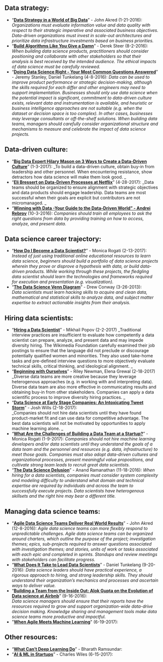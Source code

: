 ## Data strategy:
- “[**Data Strategy in a World of Big Data**](https://svds.com/tbt-data-strategy-in-a-world-of-big-data/)” - John Akred (1-21-2016):
_Organizations must evaluate information value and data quality with respect to their strategic imperative and associated business objectives. Data-driven organizations must invest in scale-out architectures and prioritize data infrastructure investments based on business priorities._   
- “[**Build Algorithms Like You Give a Damn**](https://blog.modeanalytics.com/data-science-ethics/ )” - Derek Steer (8-2-2016):
_When building data science products, practitioners should consider positioning and collaborate with other stakeholders so that their analysis is best received by the intended audience. The ethical impacts of data science must be carefully reviewed._
- “[**Doing Data Science Right - Your Most Common Questions Answered**](http://firstround.com/review/doing-data-science-right-your-most-common-questions-answered/ )” - Jeremy Stanley, Daniel Tunkelang (4-8-2016): 
_Data can be used to improve product performance or strategic decision-making, although the skills required for each differ and other engineers may need to support implementation. Businesses should only use data science when the potential impact is significant, commitment to data-driven culture exists, relevant data and instrumentation is available, and heuristic or business intelligence approaches are not suitable (e.g. when the dataset or decision space is too complex). In other cases, businesses may leverage consultants or off-the-shelf solutions. When building data teams, managers should carefully consider organizational structure and mechanisms to measure and celebrate the impact of data science projects._
 
## Data-driven culture:
- “**[Big Data Expert Hilary Mason on 3 Ways to Create a Data-Driven Culture](http://www.mmm-online.com/dataanalytics/big-data-expert-hilary-mason-on-3-ways-to-create-a-data-driven-culture/article/628133/ )**” (1-3-2017): 
_To build a data-driven culture, obtain buy-in from leadership and other personnel. When encountering resistance, show detractors how data science will make them look good. _
- “[**Eli Bressert on Data-Driven Processes at Netflix**](http://blog.fastforwardlabs.com/2017/04/28/eli-bressert-on-data-driven-processes-at-netflix.html)” (4-28-2017): 
_Data teams should be organized to ensure alignment with strategic objectives and data products should engage leadership. Data teams are most successful when their goals are explicit but contributors are not micromanaged. _
- “[**Winning with Data -Your Guide to the Data-Driven World” - Andrei Rebrov**](https://hackernoon.com/winning-with-data-your-guide-to-the-data-driven-world-9369d2cada20 ) (10-3-2016): 
_Companies should train all employees to ask the right questions from data by providing training on how to access, analyze, and present data._

 
## Data science career trajectory:
- “[**How Do I Become a Data Scientist?**](https://medium.com/@mrogati/how-do-i-become-a-data-scientist-f8074232608e)” - Monica Rogati (2-13-2017): 
_Instead of just using traditional online educational resources to learn data science, beginners should build a portfolio of data science projects wherein they prove or disprove a hypothesis with data, or build data-driven products. While working through these projects, the fledgling data scientist should learn the technologies and frameworks required for execution and presentation (e.g. visualization)._  
- “[**The Data Science Venn Diagram**](http://drewconway.com/zia/2013/3/26/the-data-science-venn-diagram)” - Drew Conway (3-26-2013):  
_Data scientists must learn hacking skills to acquire and clean data, mathematical and statistical skills to analyze data, and subject matter expertise to extract actionable insights from their analysis._

 
 
## Hiring data scientists:
- “[**Hiring a Data Scientist**](https://blog.wikimedia.org/2017/02/02/hiring-data-scientist/)” - Mikhail Popov (2-2-2017)
_Traditional interview practices are insufficient to evaluate how competently a data scientist can prepare, analyze, and present data and may impede diversity hiring. The Wikimedia Foundation carefully examined their job postings to ensure that the language did not preclude or discourage potentially qualified women and minorities. They also used take-home tasks and pre-defined interview questions to more objectively evaluate technical skills, critical thinking, and ideological alignment. _
- “[**Beginning with Ourselves**](https://medium.com/airbnb-engineering/beginning-with-ourselves-48c5ed46a703)” - Riley Newman, Elena Grewal (2-18-2017)
_Diverse data teams are more creative because they leverage heterogenous approaches (e.g. in working with and interpreting data). Diverse data team are also more effective in communicating results and obtaining buy-in from other stakeholders. Companies can apply a data scientific process to improve diversity hiring practices. _
- “**[Data Science at Early Stage Companies: An Intoxicating Tweet Storm](https://twitter.com/i/moments/833025919711207424)**” - Josh Wills (2-18-2017):  
_Companies should not hire data scientists until they have found product-market fit and can use data for competitive advantage. The best data scientists will not be motivated by opportunities to apply machine learning alone. _
- “[**What Are the Challenges of Building a Data Team at a Startup?**](https://www.quora.com/What-are-the-challenges-of-building-a-data-team-at-a-startup/answer/Monica-Rogati)” - Monica Rogati (1-9-2017): 
_Companies should not hire machine learning developers and/or data scientists until they understand the goals of a data team and the personnel and resources (e.g. data, infrastructure) to meet those goals. Companies must also adopt data-driven cultures and organizational processes, present meaningful value propositions, and cultivate strong team leads to recruit great data scientists._  
- “[**The Data Science Delusion**](https://medium.com/@anandr42/the-data-science-delusion-7759f4eaac8e)” - Anand Ramanathan (11-18-2016):
_When hiring for a data scientists, companies must consider system complexity and modeling difficulty to understand what domain and technical expertise are required by individuals and across the team to successfully execute projects. Data scientists have heterogenous skillsets and the right hire may bear a different title._
  
 
 
## Managing data science teams:
- “[**Agile Data Science Teams Deliver Real World Results**](https://svds.com/agile-data-science-teams-deliver-real-world-results/)” - John Akred (12-8-2016): 
_Agile data science teams can more flexibly respond to unpredictable challenges. Agile data science teams can be organized around charters, which outline the purpose of the project; investigation themes; epics, sub-projects required to answer questions associated with investigation themes; and stories, units of work or tasks associated with each epic and completed in sprints. Standups and review meetings with stakeholders can facilitate progress._
-  “[**What Does It Take to Lead Data Scientists**](https://medium.com/@dtunkelang/what-does-it-take-to-lead-data-scientists-958c8a766fc8)” - Daniel Tunkelang (9-20-2016): 
_Data science leaders should have practical experience, a rigorous approach to hiring, and strong leadership skills. They should understand their organization’s mechanics and processes and ascertain ways to deliver value._ 
- “[**Building a Team from the Inside Out: Alok Gupta on the Evolution of Data science at Airbnb**](http://blog.kaggle.com/2016/09/06/building-a-team-from-the-inside-out-alok-gupta-on-the-evolution-of-data-science-at-airbnb/)” (9-16-2016):  
_Data science managers should ensure that their reports have the resources required to grow and support organization-wide data-drive decision making. Knowledge sharing and management tools make data science teams more productive and impactful._ 
- "[**When Agile Meets Machine Learning**](https://medium.com/towards-data-science/when-agile-meets-machine-learning-2af111bddeec)" (6-19-2017):


 
## Other resources:
- “[**What Can’t Deep Learning Do**](http://rbharath.github.io/what-cant-deep-learning-do/ )” - Bharath Ramsundar: 
- “[**AI & ML in Startups**](https://medium.com/@charleswiles/ai-ml-in-startups-f8d0bbd402fd)” - Charles Wiles (6-15-2017):
